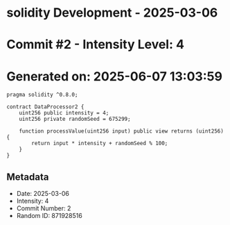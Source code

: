 ﻿# solidity Development - 2025-03-06
# Commit #2 - Intensity Level: 4
# Generated on: 2025-06-07 13:03:59
```solidity
pragma solidity ^0.8.0;

contract DataProcessor2 {
    uint256 public intensity = 4;
    uint256 private randomSeed = 675299;

    function processValue(uint256 input) public view returns (uint256) {
        return input * intensity + randomSeed % 100;
    }
}
```
## Metadata
- Date: 2025-03-06
- Intensity: 4
- Commit Number: 2
- Random ID: 871928516
